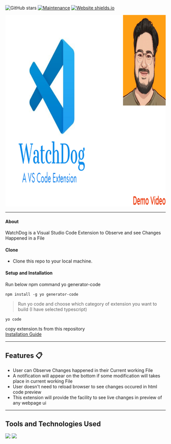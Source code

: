 ![GitHub stars](https://img.shields.io/github/stars/saksham2105/WatchDog) 
[![Maintenance](https://img.shields.io/badge/maintained-yes-green.svg)](https://github.com/saksham2105/WatchDog/commits/master)
[![Website shields.io](https://img.shields.io/badge/website-up-yellow)]()

<img src="https://github.com/saksham2105/WatchDog/blob/master/My%20Post.png" width="1200" height="600">

----
#### About
WatchDog is a Visual Studio Code Extension to Observe and see Changes Happened in a File

#### Clone

- Clone this repo to your local machine.

#### Setup and Installation
Run below npm command yo generator-code
```shell
npm install -g yo generator-code

```
> Run yo code and choose which category of extension you want to build (I have selected typescript)
```shell
yo code

```
copy extension.ts from this repository<br/>
[Installation Guide](https://code.visualstudio.com/api/get-started/your-first-extension)

---
## Features 📋
* User can Observe Changes happened in their Current working File
* A notification will appear on the bottom if some modification will takes place in current working File
* User doesn't need to reload browser to see changes occured in html code preview
* This extension will provide the facility to see live changes in preview of any webpage ui
---

## Tools and Technologies Used 
![](https://img.shields.io/badge/TypeScript-%3C%2F%3E-blueviolet) ![](https://img.shields.io/badge/NodeJS-%3C%2F%3E-yellow) 
